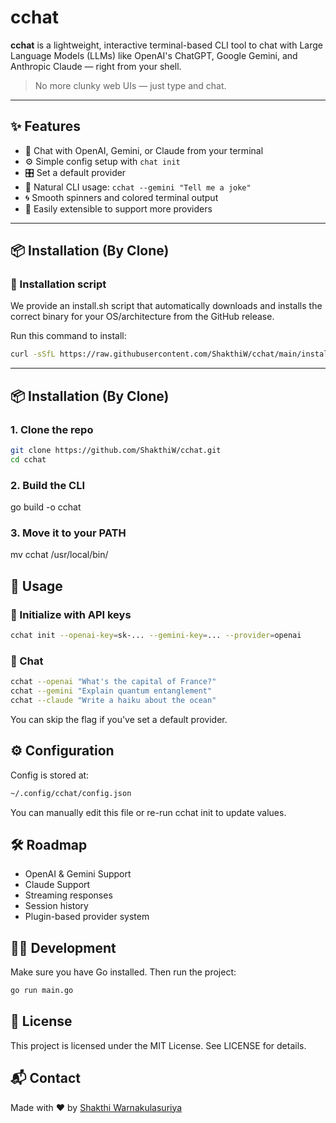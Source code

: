 # cchat

**cchat** is a lightweight, interactive terminal-based CLI tool to chat with Large Language Models (LLMs) like OpenAI's ChatGPT, Google Gemini, and Anthropic Claude — right from your shell.

> No more clunky web UIs — just type and chat.

---

## ✨ Features

- 🧠 Chat with OpenAI, Gemini, or Claude from your terminal
- ⚙️ Simple config setup with `chat init`
- 🎛️ Set a default provider
- 💬 Natural CLI usage: `cchat --gemini "Tell me a joke"`
- 🌀 Smooth spinners and colored terminal output
- 🧩 Easily extensible to support more providers

---

## 📦 Installation (By Clone)
### 🚀 Installation script
We provide an install.sh script that automatically downloads and installs the correct binary for your OS/architecture from the GitHub release.

Run this command to install:
```bash
curl -sSfL https://raw.githubusercontent.com/ShakthiW/cchat/main/install.sh | bash
```

---

## 📦 Installation (By Clone)

### 1. Clone the repo

```bash
git clone https://github.com/ShakthiW/cchat.git
cd cchat
```

### 2. Build the CLI
go build -o cchat

### 3. Move it to your PATH
mv cchat /usr/local/bin/

## 🧪 Usage
### 🔧 Initialize with API keys

```bash
cchat init --openai-key=sk-... --gemini-key=... --provider=openai
```

### 💬 Chat
```bash
cchat --openai "What's the capital of France?"
cchat --gemini "Explain quantum entanglement"
cchat --claude "Write a haiku about the ocean"
```

You can skip the flag if you've set a default provider.

## ⚙️ Configuration
Config is stored at:

```bash
~/.config/cchat/config.json
```

You can manually edit this file or re-run cchat init to update values.

## 🛠️ Roadmap
- OpenAI & Gemini Support
- Claude Support
- Streaming responses
- Session history
- Plugin-based provider system

## 🧑‍💻 Development
Make sure you have Go installed. Then run the project:
```bash
go run main.go
```

## 🪪 License
This project is licensed under the MIT License. See LICENSE for details.

## 📬 Contact
Made with ❤️ by [Shakthi Warnakulasuriya](https://github.com/ShakthiW)
